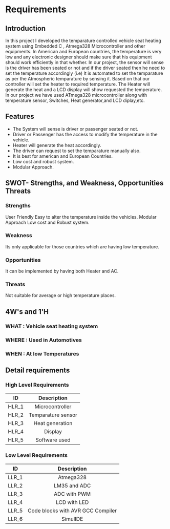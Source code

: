 
# Requirements
## Introduction
In this project I developed the temparature controlled vehicle seat heating system using Embedded C , Atmega328 Microcontroller and other equipments. In American and European countries, the temperature is very low and any electronic designer should make sure that his equipment should work efficiently in that whether. In our project, the sensor will sense is the driver has been seated or not and if the driver seated then he need to set the temperature accordingly (i.e) It is automated to set the temparature as per the Atmospheric temparature by sensing it. Based on that our controller will set the heater to required temperature. The Heater will generate the heat and a LCD display will show requested the temperature. In our project we have used ATmega328 microcontroller along with temperature sensor, Switches, Heat generator,and LCD diplay,etc.

## Features
* The System will sense is driver or passenger seated or not.
* Driver or Passenger has the access to modify the temperature in the vehicle.
* Heater will generate the heat accordingly.
* The driver can request to set the temparature manually also.
* It is best for american and European Countries.
* Low cost and robust system.
* Modular Approach.
## SWOT- Strengths, and Weakness, Opportunities Threats
### Strengths
User Friendly
Easy to alter the temperature inside the vehicles.
Modular Approach
Low cost and Robust system.
### Weakness
Its only applicable for those countries which are having low temperature.
### Opportunities
It can be implemented by having both Heater and AC.
### Threats
Not suitable for average or high temperature places.
## 4W's and 1'H
### WHAT : Vehicle seat heating system
### WHERE : Used in Automotives
### WHEN : At low Temperatures
## Detail requirements
### High Level Requirements

   | ID   |      Description     | 
|----------|:-------------:|
| HLR_1 |  Microcontroller | 
| HLR_2 |  Temparature sensor  | 
| HLR_3 |  Heat generation | 
| HLR_4 |  Display  | 
| HLR_5 |  Software used |
### Low Level Requirements

   | ID   |      Description     |  
|----------|:-------------:|
| LLR_1 |  Atmega328 | 
| LLR_2 |  LM35 and ADC  | 
| LLR_3 |  ADC with PWM   | 
| LLR_4 |  LCD with LED | 
| LLR_5 |  Code blocks with AVR GCC Compiler |
| LLR_6 | SimulIDE |
